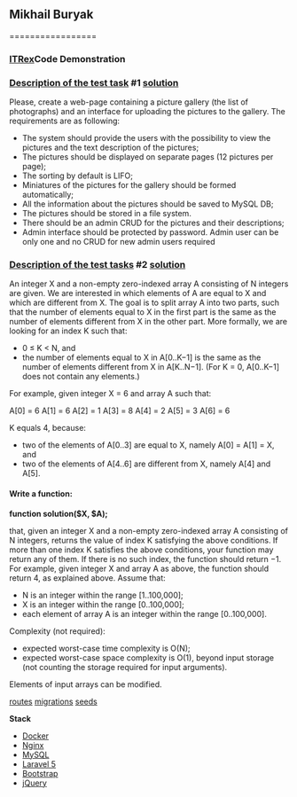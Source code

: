 ## Mikhail Buryak ##
=================
### [ITRex](http://itrexgroup.com/)Code Demonstration ###

### [Description of the test task](http://tasks.php.itrexgroup.com/php/junior.html) #1 [solution](app/Http/Controllers/PictureController.php)

Please, create a web-page containing a picture gallery (the list of photographs) and an interface for uploading the pictures to the gallery.
The requirements are as following:

* The system should provide the users with the possibility to view the pictures and the text description of the pictures;
* The pictures should be displayed on separate pages (12 pictures per page);
* The sorting by default is LIFO;
* Miniatures of the pictures for the gallery should be formed automatically;
* All the information about the pictures should be saved to MySQL DB;
* The pictures should be stored in a file system.
* There should be an admin CRUD for the pictures and their descriptions;
* Admin interface should be protected by password. Admin user can be only one and no CRUD for new admin users required

### [Description of the test tasks](http://tasks.php.itrexgroup.com/php/middle.html) #2 [solution](app/Http/Controllers/HomeController.php)

An integer X and a non-empty zero-indexed array A consisting of N integers are given. We are interested in which elements of A are equal to X and which are different from X. The goal is to split array A into two parts, such that the number of elements equal to X in the first part is the same as the number of elements different from X in the other part.
More formally, we are looking for an index K such that:

* 0 ≤ K < N, and
* the number of elements equal to X in A[0..K−1] is the same as the number of elements different from X in A[K..N−1]. (For K = 0, A[0..K−1] does not contain any elements.)

For example, given integer X = 6 and array A such that:

A[0] = 6
A[1] = 6
A[2] = 1
A[3] = 8
A[4] = 2
A[5] = 3
A[6] = 6

K equals 4, because:

* two of the elements of A[0..3] are equal to X, namely A[0] = A[1] = X, and
* two of the elements of A[4..6] are different from X, namely A[4] and A[5].

#### Write a function:
**function solution($X, $A);**

that, given an integer X and a non-empty zero-indexed array A consisting of N integers, returns the value of index K satisfying the above conditions. If more than one index K satisfies the above conditions, your function may return any of them. If there is no such index, the function should return −1. For example, given integer X and array A as above, the function should return 4, as explained above. Assume that:

* N is an integer within the range [1..100,000];
* X is an integer within the range [0..100,000];
* each element of array A is an integer within the range [0..100,000].

Complexity (not required):

* expected worst-case time complexity is O(N);
* expected worst-case space complexity is O(1), beyond input storage (not counting the storage required for input arguments).

Elements of input arrays can be modified.

[routes](app/Http/routes.php)
[migrations](database/migrations/routes.php)
[seeds](database/seeds/databaseSeeder.php)

**Stack**

* [Docker](https://docs.docker.com/engine/)
* [Nginx](https://www.nginx.com/resources/admin-guide/)
* [MySQL](http://dev.mysql.com/doc/)
* [Laravel 5](http://laravel.com/docs)
* [Bootstrap](http://www.w3schools.com/bootstrap/)
* [jQuery](http://api.jquery.com/)